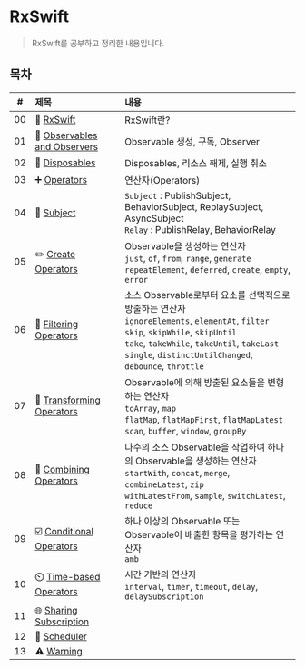 # RxSwift
> RxSwift를 공부하고 정리한 내용입니다.

## 목차
|#|제목|내용|
|:---:|:---|:---|
|00|👋 [RxSwift](https://github.com/lygon55555/til/blob/main/RxSwift/Markdowns/00.%20RxSwift.md)|RxSwift란?|
|01|🔭 [Observables and Observers](https://github.com/lygon55555/til/blob/main/RxSwift/Markdowns/01.%20Observables%20and%20Observers.md)|Observable 생성, 구독, Observer|
|02|🧹 [Disposables](https://github.com/lygon55555/til/blob/main/RxSwift/Markdowns/02.%20Disposables.md)|Disposables, 리소스 해제, 실행 취소|
|03|➕ [Operators](https://github.com/lygon55555/til/blob/main/RxSwift/Markdowns/03.%20Operators.md)|연산자(Operators)|
|04|📖 [Subject](https://github.com/lygon55555/til/blob/main/RxSwift/Markdowns/04.%20Subject.md)|`Subject` : PublishSubject, BehaviorSubject, ReplaySubject, AsyncSubject <br/> `Relay` : PublishRelay, BehaviorRelay|
|05|✏️ [Create Operators](https://github.com/lygon55555/til/blob/main/RxSwift/Markdowns/05.%20Create%20Operators.md)|Observable을 생성하는 연산자<br/>`just`, `of`, `from`, `range`, `generate`<br/>`repeatElement`, `deferred`, `create`, `empty`, `error`|
|06|🧫 [Filtering Operators](https://github.com/lygon55555/til/blob/main/RxSwift/Markdowns/06.%20Filtering%20Operators.md)|소스 Observable로부터 요소를 선택적으로 방출하는 연산자<br/>`ignoreElements`, `elementAt`, `filter`<br/>`skip`, `skipWhile`, `skipUntil`<br/>`take`, `takeWhile`, `takeUntil`, `takeLast`<br/>`single`, `distinctUntilChanged`, `debounce`, `throttle`|
|07|💱 [Transforming Operators](https://github.com/lygon55555/til/blob/main/RxSwift/Markdowns/07.%20Transforming%20Operators.md)|Observable에 의해 방출된 요소들을 변형하는 연산자<br/>`toArray`, `map`<br/>`flatMap`, `flatMapFirst`, `flatMapLatest`<br/>`scan`, `buffer`, `window`, `groupBy`|
|08|🎒 [Combining Operators](https://github.com/lygon55555/til/blob/main/RxSwift/Markdowns/08.%20Combining%20Operators.md)|다수의 소스 Observable을 작업하여 하나의 Observable을 생성하는 연산자<br/>`startWith`, `concat`, `merge`, `combineLatest`, `zip`<br/>`withLatestFrom`, `sample`, `switchLatest`, `reduce`|
|09|☑️ [Conditional Operators](https://github.com/lygon55555/til/blob/main/RxSwift/Markdowns/09.%20Conditional%20Operators.md)|하나 이상의 Observable 또는 Observable이 배출한 항목을 평가하는 연산자<br/>`amb`|
|10|⏲️ [Time-based Operators](https://github.com/lygon55555/til/blob/main/RxSwift/Markdowns/10.%20Time-based%20Operators.md)|시간 기반의 연산자<br/>`interval`, `timer`, `timeout`, `delay`, `delaySubscription`|
|11|🌐 [Sharing Subscription](https://github.com/lygon55555/til/blob/main/RxSwift/Markdowns/11.%20Sharing%20Subscription.md)||  
|12|📅 [Scheduler](https://github.com/lygon55555/til/blob/main/RxSwift/Markdowns/12.%20Scheduler.md)||  
|13|⚠️ [Warning](https://github.com/lygon55555/til/blob/main/RxSwift/Markdowns/13.%20Error%20Handling.md)||  